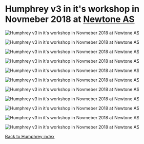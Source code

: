 # Humphrey v3 in it's workshop in Novmeber 2018 at [Newtone AS](Newtone.no)

![Humphrey v3 in it's workshop in Novmeber 2018 at Newtone AS](Newtone%20(1).jpg)

![Humphrey v3 in it's workshop in Novmeber 2018 at Newtone AS](Newtone%20(2).jpg)

![Humphrey v3 in it's workshop in Novmeber 2018 at Newtone AS](Newtone%20(3).jpg)

![Humphrey v3 in it's workshop in Novmeber 2018 at Newtone AS](Newtone%20(4).jpg)

![Humphrey v3 in it's workshop in Novmeber 2018 at Newtone AS](Newtone%20(5).jpg)

![Humphrey v3 in it's workshop in Novmeber 2018 at Newtone AS](Newtone%20(6).jpg)

![Humphrey v3 in it's workshop in Novmeber 2018 at Newtone AS](Newtone%20(7).jpg)

![Humphrey v3 in it's workshop in Novmeber 2018 at Newtone AS](Newtone%20(8).jpg)

![Humphrey v3 in it's workshop in Novmeber 2018 at Newtone AS](Newtone%20(9).jpg)

![Humphrey v3 in it's workshop in Novmeber 2018 at Newtone AS](Newtone%20(10).jpg)

![Humphrey v3 in it's workshop in Novmeber 2018 at Newtone AS](Newtone%20(11).jpg)


[Back to Humphrey index](https://github.com/fellesverkstedet/fabricatable-machines/blob/master/humphrey-large-format-cnc/README.md)
